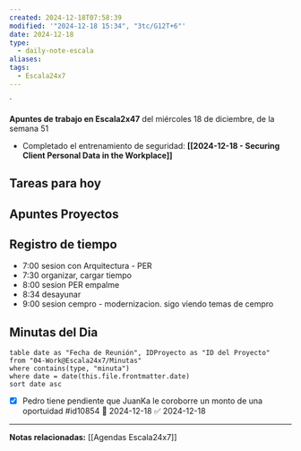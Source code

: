 ```yaml
---
created: 2024-12-18T07:58:39
modified: '"2024-12-18 15:34", "3tc/G12T+6"'
date: 2024-12-18
type:
  - daily-note-escala
aliases: 
tags:
  - Escala24x7
---
```

`


**Apuntes de trabajo en Escala2x47** del  miércoles 18 de diciembre, de la semana 51 

- Completado el entrenamiento de seguridad:  **[[2024-12-18 - Securing Client Personal Data in the Workplace]] ‎** 




## Tareas para hoy


## Apuntes Proyectos


## Registro  de tiempo
- 7:00 sesion con Arquitectura - PER
- 7:30 organizar, cargar tiempo
- 8:00 sesion PER empalme
- 8:34 desayunar
- 9:00 sesion cempro - modernizacion. sigo viendo temas de cempro 


## Minutas del Dia
 ```dataview
table date as "Fecha de Reunión", IDProyecto as "ID del Proyecto"
from "04-Work@Escala24x7/Minutas"
where contains(type, "minuta")
where date = date(this.file.frontmatter.date)
sort date asc
```

- [x] Pedro tiene pendiente que JuanKa le coroborre un monto de una oportuidad #id10854 📅 2024-12-18 ✅ 2024-12-18


----
**Notas relacionadas:**
[[Agendas Escala24x7]]

